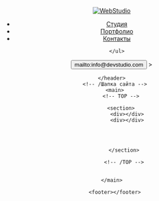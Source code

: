 <!DOCTYPE html>
<html lang="ru">
<head>
    <meta charset="UTF-8">
    <meta name="viewport" content="width=device-width, initial-scale=1.0">
    <title>WebStudio</title>
</head>
<body>
    <!-- Шапка сайта -->
    <header>
<nav>
    <a href="#">
    <img src="./img/WebStudio.svg" alt="WebStudio">
</a>
    <ul>
        <li>
            <a href="#">Студия</a>
        </li>
        <li>
            <a href="#">Портфолио</a>
        </li>
        <li>
            <a href="#">Контакты</a>
        </li>
       
    </ul>
</nav>
<button>mailto:info@devstudio.com</button> 
<address<a href="tel:+38 096 111 11 11"></a>></address>

    </header>
      <!-- /Шапка сайта -->
      <main>
          <!-- TOP -->
          
          <section>
              <div></div>
              <div></div>
              
              
              
              
            </section>
            
            <!-- /TOP -->


    </main>
      
      <footer></footer>
</body>
</html>

